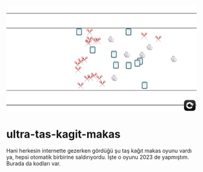 ![screenshot](screenshot.png "Ekran Görüntüsü")
# ultra-tas-kagit-makas
Hani herkesin internette gezerken gördüğü şu taş kağıt makas oyunu vardı ya, hepsi otomatik birbirine saldırıyordu. İşte o oyunu 2023 de yapmıştım. Burada da kodları var.
